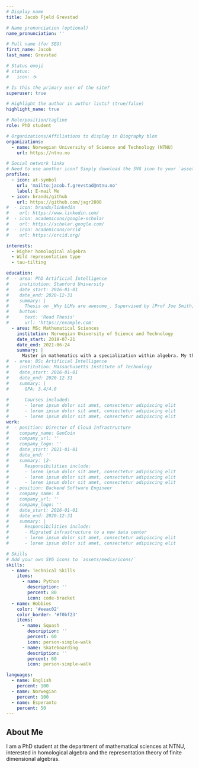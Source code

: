 ```yaml
---
# Display name
title: Jacob Fjeld Grevstad

# Name pronunciation (optional)
name_pronunciation: ''

# Full name (for SEO)
first_name: Jacob
last_name: Grevstad

# Status emoji
# status:
#   icon: ☕️

# Is this the primary user of the site?
superuser: true

# Highlight the author in author lists? (true/false)
highlight_name: true

# Role/position/tagline
role: PhD student

# Organizations/Affiliations to display in Biography blox
organizations:
  - name: Norwegian University of Science and Technology (NTNU)
    url: https://ntnu.no

# Social network links
# Need to use another icon? Simply download the SVG icon to your `assets/media/icons/` folder.
profiles:
  - icon: at-symbol
    url: 'mailto:jacob.f.grevstad@ntnu.no'
    label: E-mail Me
  - icon: brands/github
    url: https://github.com/jagr2808
#  - icon: brands/linkedin
#    url: https://www.linkedin.com/
#  - icon: academicons/google-scholar
#    url: https://scholar.google.com/
#  - icon: academicons/orcid
#    url: https://orcid.org/

interests:
  - Higher homological algebra
  - Wild representation type
  - tau-tilting

education:
#  - area: PhD Artificial Intelligence
#    institution: Stanford University
#    date_start: 2016-01-01
#    date_end: 2020-12-31
#    summary: |
#      Thesis on _Why LLMs are awesome_. Supervised by [Prof Joe Smith](https://example.com). Presented papers at 5 IEEE conferences with the contributions being published in 2 Springer journals.
#    button:
#      text: 'Read Thesis'
#      url: 'https://example.com'
  - area: MSc Mathematical Sciences
    institution: Norwegian University of Science and Technology
    date_start: 2019-07-21
    date_end: 2021-06-24
    summary: |
      Master in mathematics with a specialization within algebra. My thesis was about the finitistic dimension conjecture and is available here https://ntnuopen.ntnu.no/ntnu-xmlui/handle/11250/2778400
#  - area: BSc Artificial Intelligence
#    institution: Massachusetts Institute of Technology
#    date_start: 2016-01-01
#    date_end: 2020-12-31
#    summary: |
#      GPA: 3.4/4.0
      
#      Courses included:
#      - lorem ipsum dolor sit amet, consectetur adipiscing elit
#      - lorem ipsum dolor sit amet, consectetur adipiscing elit
#      - lorem ipsum dolor sit amet, consectetur adipiscing elit
work:
#  - position: Director of Cloud Infrastructure
#    company_name: GenCoin
#    company_url: ''
#    company_logo: ''
#    date_start: 2021-01-01
#    date_end: ''
#    summary: |2-
#      Responsibilities include:
#      - lorem ipsum dolor sit amet, consectetur adipiscing elit
#      - lorem ipsum dolor sit amet, consectetur adipiscing elit
#      - lorem ipsum dolor sit amet, consectetur adipiscing elit
#  - position: Backend Software Engineer
#    company_name: X
#    company_url: ''
#    company_logo: ''
#    date_start: 2016-01-01
#    date_end: 2020-12-31
#    summary: |
#      Responsibilities include:
#      - Migrated infrastructure to a new data center
#      - lorem ipsum dolor sit amet, consectetur adipiscing elit
#      - lorem ipsum dolor sit amet, consectetur adipiscing elit

# Skills
# Add your own SVG icons to `assets/media/icons/`
skills:
  - name: Technical Skills
    items:
      - name: Python
        description: ''
        percent: 80
        icon: code-bracket
  - name: Hobbies
    color: '#eeac02'
    color_border: '#f0bf23'
    items:
      - name: Squash
        description: ''
        percent: 60
        icon: person-simple-walk
      - name: Skateboarding
        description: ''
        percent: 60
        icon: person-simple-walk

languages:
  - name: English
    percent: 100
  - name: Norwegian
    percent: 100
  - name: Esperanto
    percent: 50
---
```


## About Me

I am a PhD student at the department of mathematical sciences at NTNU, interested in homological algebra and the representation theory of finite dimensional algebras.